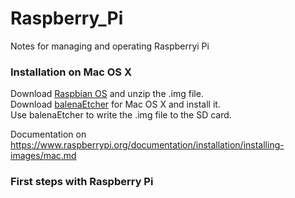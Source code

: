 # Raspberry_Pi
Notes for managing and operating Raspberryi Pi

### Installation on Mac OS X
Download [Raspbian OS](https://www.raspberrypi.org/downloads/raspbian/) and unzip the .img file.  
Download [balenaEtcher](https://www.balena.io/etcher/) for Mac OS X and install it.  
Use balenaEtcher to write the .img file to the SD card.
  
Documentation on https://www.raspberrypi.org/documentation/installation/installing-images/mac.md  
  
### First steps with Raspberry Pi